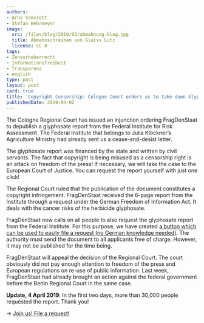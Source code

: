 ```yaml
---
authors:
- Arne Semsrott
- Stefan Wehrmeyer
image:
  src: /files/blog/2019/03/abmahnung-blog.jpg
  title: Abmahnschreiben von Gleiss Lutz
  license: CC 0
tags:
- Zensurheberrecht
- Informationsfreiheit
- Transparenz
- english
type: post
layout: post
card: true
title: 'Copyright Censorship: Cologne Court orders us to take down Glyphosate Report (Update)'
publishedDate: 2019-04-02
---
```


The Cologne Regional Court has issued an injunction ordering FragDenStaat to depublish a glyphosate report from the Federal Institute for Risk Assessment. The Federal Institute that belongs to Julia Klöckner’s Agriculture Ministry had already sent us a cease-and-desist letter.

The glyphosate report was financed by the state and written by civil servants. The fact that copyright is being misused as a censorship right is an attack on freedom of the press! If necessary, we will take the case to the European Court of Justice.
You can request the report yourself with just one click!

The Regional Court ruled that the publication of the document constitutes a copyright infringement. FragDenStaat received the 6-page report from the Institute through a request under the German Freedom of Information Act. It deals with the cancer risks of the herbicide glyphosate.

FragDenStaat now calls on all people to also request the glyphosate report from the Federal Institute. For this purpose, we have created [a button which can be used to easily file a request (no German knowledge needed)](https://fragdenstaat.de/en/action/copyright-censorship/). The authority must send the document to all applicants free of charge. However, it may not be published for the time being.

FragDenStaat will appeal the decision of the Regional Court. The court obviously did not pay enough attention to freedom of the press and European regulations on re-use of public information. Last week, FragDenStaat had already brought an action against the federal government before the Berlin Regional Court in the same case.

**Update, 4 April 2019**: In the first two days, more than 30,000 people requested the report. Thank you!

→ [Join us! File a request!](https://fragdenstaat.de/en/action/copyright-censorship/)